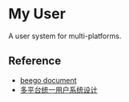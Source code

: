 # My User

A user system for multi-platforms.

## Reference

* [beego document](https://beego.me/docs/intro/)
* [多平台统一用户系统设计](https://segmentfault.com/a/1190000010627161)